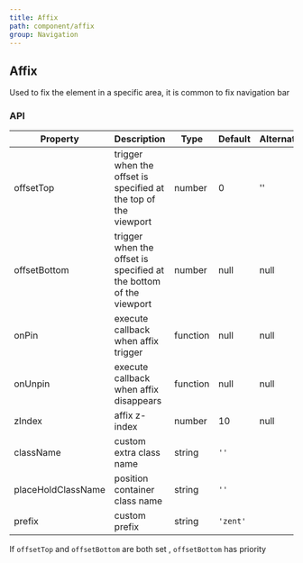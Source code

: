```yaml
---
title: Affix
path: component/affix
group: Navigation
---
```


## Affix

Used to fix the element in a specific area, it is common to fix navigation bar 

### API

| Property | Description | Type | Default | Alternative |
|------|------|------|--------|--------|
| offsetTop | trigger when the offset is  specified at the top of the viewport | number | 0 | '' |
| offsetBottom | trigger when the offset is  specified at the bottom of the viewport | number | null | null |
| onPin | execute callback  when affix trigger | function | null | null |
| onUnpin | execute callback when affix disappears | function | null | null |
| zIndex | affix z-index | number | 10 | null |
| className | custom extra class name  | string | `''`       |                                   |
| placeHoldClassName | position container class name  | string | `''`       |                                   |
| prefix    | custom prefix    | string | `'zent'`   |                                   |


If `offsetTop` and `offsetBottom` are both set , `offsetBottom` has priority

<style>
.demo-nav {
    width: 100%;
    height: 60px;
    background-color: #ededed;
    line-height: 60px;
    text-align: center;
    border: 1px solid #2B90ED;
}

.demo-bottom {
	opacity: 0.8;
}
</style>
